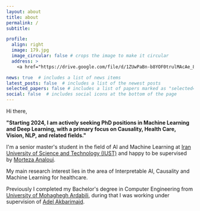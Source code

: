 ```yaml
---
layout: about
title: about
permalink: /
subtitle:

profile:
  align: right
  image: 179.jpg
  image_circular: false # crops the image to make it circular
  address: >
    <a href="https://drive.google.com/file/d/1ZUwPaBn-b8YOF0trulMAcAe_8UcHgoLO/view"target="_blank">CV ^_^</a> 

news: true  # includes a list of news items
latest_posts: false  # includes a list of the newest posts
selected_papers: false # includes a list of papers marked as "selected={true}"
social: false  # includes social icons at the bottom of the page
---
```

Hi there, 

**"Starting 2024, I am actively seeking PhD positions in Machine Learning and Deep Learning, with a primary focus on Causality, Health Care, Vision, NLP, and related fields."** 

I'm a senior master's student in the field of AI and Machine Learning at [Iran University of Science and Technology (IUST)](http://www.iust.ac.ir/en) and happy to be supervised by [Morteza Analoui](https://scholar.google.com/citations?hl=en&user=WN82kZoAAAAJ&view_op=list_works&sortby=pubdate). 

My main research interest lies in the area of Interpretable AI, Causality and Machine Learning for healthcare.

Previously I completed my Bachelor's degree in Computer Engineering from [University of Mohaghegh Ardabili](https://uma.ac.ir/index.php?slc_lang=en&sid=1), during that I was working under supervision of [Adel Akbarimajd](https://scholar.google.com/citations?user=BwVBVpkAAAAJ&hl=en). 
